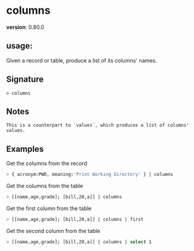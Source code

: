 # columns

**version**: 0.80.0

## **usage**:

Given a record or table, produce a list of its columns' names.

## Signature

`> columns `

## Notes

```text
This is a counterpart to `values`, which produces a list of columns' values.
```

## Examples

Get the columns from the record

```bash
> { acronym:PWD, meaning:'Print Working Directory' } | columns
```

Get the columns from the table

```bash
> [[name,age,grade]; [bill,20,a]] | columns
```

Get the first column from the table

```bash
> [[name,age,grade]; [bill,20,a]] | columns | first
```

Get the second column from the table

```bash
> [[name,age,grade]; [bill,20,a]] | columns | select 1
```
